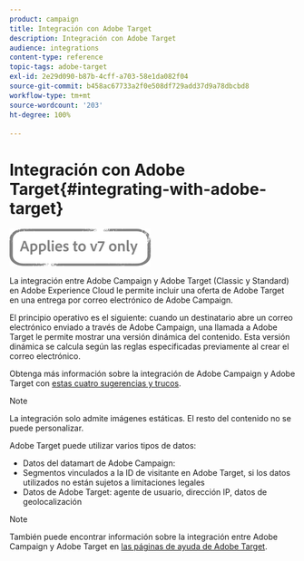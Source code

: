 ```yaml
---
product: campaign
title: Integración con Adobe Target
description: Integración con Adobe Target
audience: integrations
content-type: reference
topic-tags: adobe-target
exl-id: 2e29d090-b87b-4cff-a703-58e1da082f04
source-git-commit: b458ac67733a2f0e508df729add37d9a78dbcbd8
workflow-type: tm+mt
source-wordcount: '203'
ht-degree: 100%

---
```


# Integración con Adobe Target{#integrating-with-adobe-target}

![](../../assets/v7-only.svg)

La integración entre Adobe Campaign y Adobe Target (Classic y Standard) en Adobe Experience Cloud le permite incluir una oferta de Adobe Target en una entrega por correo electrónico de Adobe Campaign.

El principio operativo es el siguiente: cuando un destinatario abre un correo electrónico enviado a través de Adobe Campaign, una llamada a Adobe Target le permite mostrar una versión dinámica del contenido. Esta versión dinámica se calcula según las reglas especificadas previamente al crear el correo electrónico.

Obtenga más información sobre la integración de Adobe Campaign y Adobe Target con [estas cuatro sugerencias y trucos](https://www.adobe.com/content/dam/www/us/en/marketing/campaign/pdfs/Adobe_Campaign_for_Target_Tips_and_Tricks.pdf).
>[!NOTE]
>
>La integración solo admite imágenes estáticas. El resto del contenido no se puede personalizar.

Adobe Target puede utilizar varios tipos de datos:

* Datos del datamart de Adobe Campaign:
* Segmentos vinculados a la ID de visitante en Adobe Target, si los datos utilizados no están sujetos a limitaciones legales
* Datos de Adobe Target: agente de usuario, dirección IP, datos de geolocalización

>[!NOTE]
>
>También puede encontrar información sobre la integración entre Adobe Campaign y Adobe Target en [las páginas de ayuda de Adobe Target](https://experienceleague.adobe.com/docs/target/using/integrate/campaign-and-target.html?lang=es).
